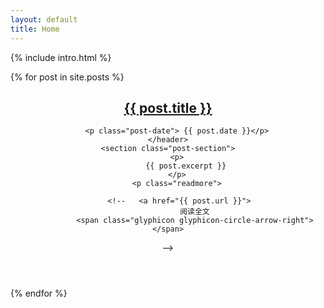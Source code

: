 ```yaml
---
layout: default
title: Home
---
```


{% include intro.html %}


<section class="post-list">
  <div class="container">
{% for post in site.posts %}
<article class="preview">
    <header>
        <h2 class="post-title">
            <a class="post-link" href="{{ post.url }}">  {{ post.title }} </a>
        </h2>
 
        <p class="post-date"> {{ post.date }}</p>
    </header>
    <section class="post-section">
        <p>
            {{ post.excerpt }}
        </p>
        <p class="readmore">
        
         <!--   <a href="{{ post.url }}">
                阅读全文
                <span class="glyphicon glyphicon-circle-arrow-right"></span>
-->
            </a>
        </p>
    </section>

</article>
{% endfor %}
  </div>
</section>


 
